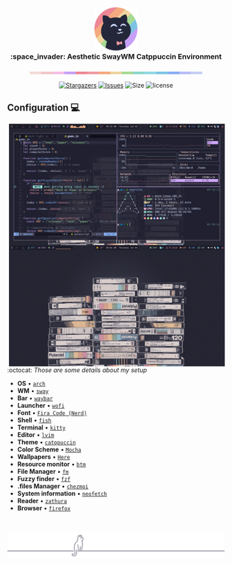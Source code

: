 <h1 align="center">
</h1>

<h3 align="center">
	<img src="assets/1544x1544_circle.png" width="100" alt="Logo"/><br/>
    :space_invader: Aesthetic SwayWM Catppuccin Environment
</h3>

<p align="center">
  <img src="assets/macchiato.png" width="400" />
</p>

<p align="center">
	<a href="https://github.com/i4pg/dotfiles/stargazers">
		<img alt="Stargazers" src="https://img.shields.io/github/stars/i4pg/dotfiles?style=for-the-badge&logo=starship&color=C9CBFF&logoColor=D9E0EE&labelColor=302D41"></a>
	<a href="https://github.com/i4pg/dotfiles/issues">
		<img alt="Issues" src="https://img.shields.io/github/issues/i4pg/dotfiles?style=for-the-badge&logo=gitbook&color=B5E8E0&logoColor=D9E0EE&labelColor=302D41"></a>
        <img alt="Size" src="https://img.shields.io/github/repo-size/i4pg/dotfiles?style=for-the-badge&logo=github&color=F2CDCD&logoColor=D9E0EE&labelColor=302D41"/>
        <img alt="license" src="https://img.shields.io/static/v1.svg?style=for-the-badge&label=License&message=MIT&logoColor=d9e0ee&colorA=302d41&colorB=b7bdf8"/></p>
</p>

## Configuration :computer:

  <img src="assets/2023-06-01T09:38:56_no_watermark.png" alt="minimal" align="right" width="500px"/>
  <img src="assets/2023-06-01T09:04:30_no_watermark.png" alt="minimal" align="right" width="500px"/>

:octocat: _Those are some details about my setup_

+ **OS**							• [`arch`](https://archlinux.org/)
+ **WM**							• [`sway`](https://swaywm.org/)
+ **Bar**							• [`waybar`](https://github.com/Alexays/Waybar)
+ **Launcher**						• [`wofi`](https://man.archlinux.org/man/wofi.1.en)
+ **Font**							• [`Fira Code (Nerd)`](https://github.com/ryanoasis/nerd-fonts)
+ **Shell**							• [`fish`](https://fishshell.com/) 
+ **Terminal**						• [`kitty`](https://sw.kovidgoyal.net/kitty/) 
+ **Editor**						• [`lvim`](https://www.lunarvim.org/)
+ **Theme**							• [`catppuccin`](https://catppuccin.com/)
+ **Color Scheme**					• [`Mocha`](https://catppuccin.com/) 
+ **Wallpapers**						• [`Here`](https://discord.com/channels/907385605422448742/1111932660651135006) 
+ **Resource monitor**				• [`btm`](https://github.com/ClementTsang/bottom)
+ **File Manager**							• [`fm`](https://github.com/knipferrc/fm)
+ **Fuzzy finder**					• [`fzf`](https://github.com/junegunn/fzf) 
+ **.files Manager**						• [`chezmoi`](https://www.chezmoi.io/)
+ **System information**			• [`neofetch`](https://github.com/dylanaraps/neofetch)
+ **Reader**							• [`zathura`](https://pwmt.org/projects/zathura/) 
+ **Browser**						• [`firefox`](https://www.mozilla.org/en-US/firefox/new/)

&nbsp;

<p align="center"><img src="assets/gray0_ctp_on_line.svg?sanitize=true" /></p>
